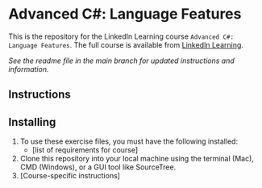 # Advanced C#: Language Features
This is the repository for the LinkedIn Learning course `Advanced C#: Language Features`. The full course is available from [LinkedIn Learning][lil-course-url].

_See the readme file in the main branch for updated instructions and information._
## Instructions


## Installing
1. To use these exercise files, you must have the following installed:
	- [list of requirements for course]
2. Clone this repository into your local machine using the terminal (Mac), CMD (Windows), or a GUI tool like SourceTree.
3. [Course-specific instructions]


[0]: # (Replace these placeholder URLs with actual course URLs)

[lil-course-url]: https://www.linkedin.com/learning/
[lil-thumbnail-url]: http://
